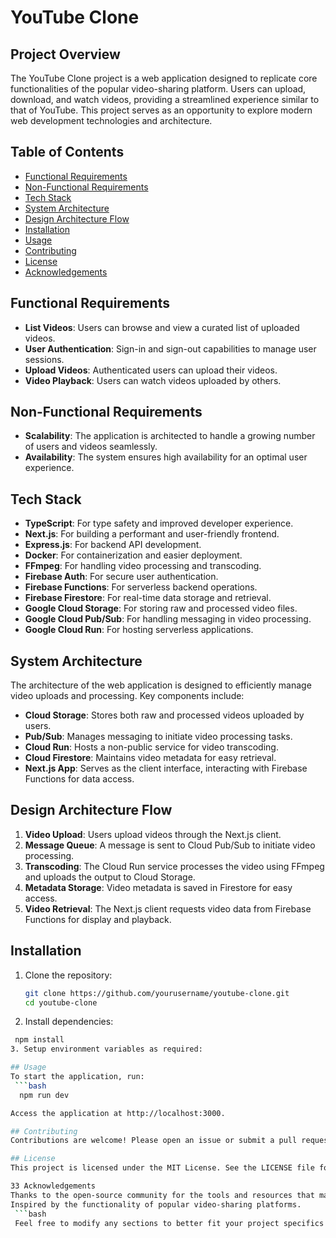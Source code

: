 # YouTube Clone

## Project Overview

The YouTube Clone project is a web application designed to replicate core functionalities of the popular video-sharing platform. Users can upload, download, and watch videos, providing a streamlined experience similar to that of YouTube. This project serves as an opportunity to explore modern web development technologies and architecture.

## Table of Contents

- [Functional Requirements](#functional-requirements)
- [Non-Functional Requirements](#non-functional-requirements)
- [Tech Stack](#tech-stack)
- [System Architecture](#system-architecture)
- [Design Architecture Flow](#design-architecture-flow)
- [Installation](#installation)
- [Usage](#usage)
- [Contributing](#contributing)
- [License](#license)
- [Acknowledgements](#acknowledgements)

## Functional Requirements

- **List Videos**: Users can browse and view a curated list of uploaded videos.
- **User Authentication**: Sign-in and sign-out capabilities to manage user sessions.
- **Upload Videos**: Authenticated users can upload their videos.
- **Video Playback**: Users can watch videos uploaded by others.

## Non-Functional Requirements

- **Scalability**: The application is architected to handle a growing number of users and videos seamlessly.
- **Availability**: The system ensures high availability for an optimal user experience.

## Tech Stack

- **TypeScript**: For type safety and improved developer experience.
- **Next.js**: For building a performant and user-friendly frontend.
- **Express.js**: For backend API development.
- **Docker**: For containerization and easier deployment.
- **FFmpeg**: For handling video processing and transcoding.
- **Firebase Auth**: For secure user authentication.
- **Firebase Functions**: For serverless backend operations.
- **Firebase Firestore**: For real-time data storage and retrieval.
- **Google Cloud Storage**: For storing raw and processed video files.
- **Google Cloud Pub/Sub**: For handling messaging in video processing.
- **Google Cloud Run**: For hosting serverless applications.

## System Architecture

The architecture of the web application is designed to efficiently manage video uploads and processing. Key components include:

- **Cloud Storage**: Stores both raw and processed videos uploaded by users.
- **Pub/Sub**: Manages messaging to initiate video processing tasks.
- **Cloud Run**: Hosts a non-public service for video transcoding.
- **Cloud Firestore**: Maintains video metadata for easy retrieval.
- **Next.js App**: Serves as the client interface, interacting with Firebase Functions for data access.

## Design Architecture Flow

1. **Video Upload**: Users upload videos through the Next.js client.
2. **Message Queue**: A message is sent to Cloud Pub/Sub to initiate video processing.
3. **Transcoding**: The Cloud Run service processes the video using FFmpeg and uploads the output to Cloud Storage.
4. **Metadata Storage**: Video metadata is saved in Firestore for easy access.
5. **Video Retrieval**: The Next.js client requests video data from Firebase Functions for display and playback.

## Installation

1. Clone the repository:
   ```bash
   git clone https://github.com/yourusername/youtube-clone.git
   cd youtube-clone
2. Install dependencies:
  ```bash
   npm install
3. Setup environment variables as required:

## Usage
To start the application, run:
   ```bash
    npm run dev

Access the application at http://localhost:3000.

## Contributing
Contributions are welcome! Please open an issue or submit a pull request for any enhancements or bug fixes.

## License
This project is licensed under the MIT License. See the LICENSE file for details.

33 Acknowledgements
Thanks to the open-source community for the tools and resources that made this project possible.
Inspired by the functionality of popular video-sharing platforms.
   ```bash
   Feel free to modify any sections to better fit your project specifics. This template adds a professional touch and organizes the information for clarity. Let me know if you need further adjustments!
